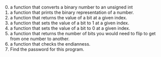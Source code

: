 0. a function that converts a binary number to an unsigned int
1. a function that prints the binary representation of a number.
2. a function that returns the value of a bit at a given index.
3. a function that sets the value of a bit to 1 at a given index.
4. a function that sets the value of a bit to 0 at a given index.
5. a function that returns the number of bits you would need to flip to get from one number to another.
6. a function that checks the endianness.
7. Find the password for this program.
